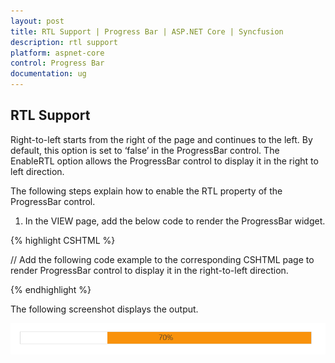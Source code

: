 ```yaml
---
layout: post
title: RTL Support | Progress Bar | ASP.NET Core | Syncfusion
description: rtl support
platform: aspnet-core
control: Progress Bar
documentation: ug
---
```


## RTL Support

Right-to-left starts from the right of the page and continues to the left. By default, this option is set to ‘false’ in the ProgressBar control. The EnableRTL option allows the ProgressBar control to display it in the right to left direction.

The following steps explain how to enable the RTL property of the ProgressBar control.

1. In the VIEW page, add the below code to render the ProgressBar widget.

{% highlight CSHTML %}

// Add the following code example to the corresponding CSHTML page to render ProgressBar control to display it in the right-to-left direction.

<ej-progress-bar id="progressBar" value="70" text="70%" enable-rtl="true" height="20" width="500"/>

{% endhighlight %}

 The following screenshot displays the output.

![](RTL-Support_images/RTL-Support_img1.png)